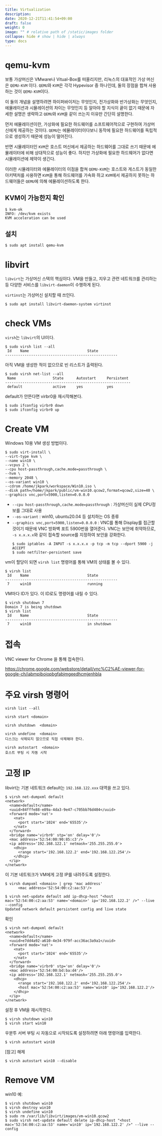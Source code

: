 ```yaml
---
title: Virtualization
description: 
date: 2020-12-21T11:41:54+09:00
draft: false
weight: 0
image: "" # relative path of /static/images folder
collapse: hide # show | hide | always
type: docs
---
```


# qemu-kvm

보통 가상머신은 VMware나 Vitual-Box를 떠올리지만, 리눅스의 대표적인 가상 머신은 `QEMU-KVM` 이다. `QEMU`와 `KVM`은 각각 Hypevisor 중 하나인데, 둘의 장점을 합쳐 사용하는 것이 `QEMU-KVM`이다.

이 둘의 개념을 설명하려면 하이퍼바이저는 무엇인지, 전가상화와 반가상화는 무엇인지, 에뮬레이션과 시뮬레이션의 차이는 무엇인지 등 알아야 할 지식이 끝이 없기 때문에 자세한 설명은 생략하고 `QEMU`와 `KVM`을 같이 쓰는지 이유만 간단히 설명한다.

먼저 에뮬레이션이란, 가상화에 필요한 하드웨어를 소프트웨어적으로 구현하여 가상머신에게 제공하는 것이다. `QEMU`는 에뮬레이터이다보니 동작에 필요한 하드웨어를 독립적으로 생성하기 때문에 성능이 떨어진다. 

반면 시뮬레이터인 `KVM`은 호스트 머신에서 제공하는 하드웨어를 그대로 쓰기 때문에 에뮬레이터에 비해 상대적으로 성능이 좋다. 하지만 가상화에 필요한 하드웨어가 없다면 시뮬레이션에 제약이 생긴다.

이러한 시뮬레이터와 에뮬레이터의 이점을 합쳐 `QEMU-KVM`는 호스트와 게스트가 동일한 아키텍처를 사용하면 `KVM`을 통해 하드웨어를 가속화 하고 `KVM`에서 제공하지 못하는 하드웨어들은 `QEMU`에 의해 에뮬레이션하도록 한다.

## KVM이 가능한지 확인

```
$ kvm-ok
INFO: /dev/kvm exists
KVM acceleration can be used
```

## 설치

```
$ sudo apt install qemu-kvm
```

# libvirt

`libvirt`는 가상머신 스택의 핵심이다. VM을 만들고, 지우고 관련 네트워크를 관리하는 등 다양한 서비스를 `libvirt-daemon`이 수행하게 된다.

`virtinst`는 가상머신 설치할 때 쓰인다.

```
$ sudo apt install libvirt-daemon-system virtinst
```

# check VMs

`virsh`는 `libvirt`의 UI이다.

```
$ sudo virsh list --all
 Id    Name                           State
----------------------------------------------------
```

아직 VM을 생성한 적이 없으므로 빈 리스트가 출력된다.

```
$ sudo virsh net-list --all
 Name                 State      Autostart     Persistent
----------------------------------------------------------
 default              active     yes           yes
```

default가 안뜬다면 virbr0을 재시작해본다.

```
$ sudo ifconfig virbr0 down
$ sudo ifconfig virbr0 up
```

# Create VM

Windows 10용 VM 생성 방법이다.

```
$ sudo virt-install \
--virt-type kvm \
--name win10 \
--vcpus 2 \
--cpu host-passthrough,cache.mode=passthrough \
--hvm \
--memory 2048 \
--os-variant win10 \
--cdrom /home/jkpark/workspace/Win10.iso \
--disk path=/home/jkpark/public/vm-win10.qcow2,format=qcow2,size=40 \
--graphics vnc,port=5900,listen=0.0.0.0
```

- `--cpu host-passthrough,cache.mode=passthrough` : 가상머신이 실제 CPU정보를 그대로 사용
- `--os-variant` : win10, ubuntu20.04 등 설치하는 OS 종류
- `--graphics vnc,port=5900,listen=0.0.0.0` : VNC를 통해 Display를 접근할 것이기 때문에 VNC 방화벽 포트 5900번을 열어준다.
    VNC는 보안에 취약하므로, `-s x.x.x.x`와 같이 접속할 source를 지정하여 보안을 강화한다.
    ```
    $ sudo iptables -A INPUT -s x.x.x.x -p tcp -m tcp --dport 5900 -j ACCEPT
    $ sudo netfilter-persistent save
    ```

vm이 할당이 되면 `virsh list` 명령어를 통해 VM의 상태를 볼 수 있다.

```
$ virsh list
 Id    Name                           State
----------------------------------------------------
 7     win10                          running
```

VM마다 ID가 있다. 이 ID로도 명령어를 내릴 수 있다.

```
$ virsh shutdown 7
Domain 7 is being shutdown
$ virsh list
 Id    Name                           State
----------------------------------------------------
 7     win10                          in shutdown
```


# 접속

VNC viewer for Chrome 을 통해 접속한다.

https://chrome.google.com/webstore/detail/vnc%C2%AE-viewer-for-google-ch/iabmpiboiopbgfabjmgeedhcmjenhbla

# 주요 virsh 명령어

```
virsh list --all

virsh start <domain>

virsh shutdown  <domain>

virsh undefine  <domain>
디스크는 삭제되지 않으므로 직접 삭제해야 한다.

virsh autostart  <domain>
호스트 부팅 시 자동 시작
```


# 고정 IP

libvirt는 기본 네트워크 default는 `192.168.122.xxx` 대역을 쓰고 있다.

```
$ virsh net-dumpxml default
<network>
  <name>default</name>
  <uuid>84fffe88-e89a-4da3-9e47-c705bb76d404</uuid>
  <forward mode='nat'>
    <nat>
      <port start='1024' end='65535'/>
    </nat>
  </forward>
  <bridge name='virbr0' stp='on' delay='0'/>
  <mac address='52:54:00:90:85:c3'/>
  <ip address='192.168.122.1' netmask='255.255.255.0'>
    <dhcp>
      <range start='192.168.122.2' end='192.168.122.254'/>
    </dhcp>
  </ip>
</network>
```

이 기본 네트워크가 VM에게 고정 IP를 내려주도록 설정한다.


```
$ virsh dumpxml <domain> | grep 'mac address'
      <mac address='52:54:00:c2:aa:53'/>

$ virsh net-update default add ip-dhcp-host "<host mac='52:54:00:c2:aa:53' name='<domain>' ip='192.168.122.2' />" --live --config
Updated network default persistent config and live state
```

확인

```
$ virsh net-dumpxml default
<network>
  <name>default</name>
  <uuid>e7dd4a92-a610-4e34-979f-acc36ac3a9a1</uuid>
  <forward mode='nat'>
    <nat>
      <port start='1024' end='65535'/>
    </nat>
  </forward>
  <bridge name='virbr0' stp='on' delay='0'/>
  <mac address='52:54:00:bd:ba:d4'/>
  <ip address='192.168.122.1' netmask='255.255.255.0'>
    <dhcp>
      <range start='192.168.122.2' end='192.168.122.254'/>
      <host mac='52:54:00:c2:aa:53' name='win10' ip='192.168.122.2'/>
    </dhcp>
  </ip>
</network>
```

설정 후 VM을 재시작한다.

```
$ virsh shutdown win10
$ virsh start win10
```

우분투 서버 부팅 시 자동으로 시작되도록 설정하려면 아래 명령어를 입력한다.

```
$ virsh autostart win10
```

[참고] 해제

```
$ virsh autostart win10 --disable
```


# Remove VM

win10 예:

```
$ virsh shutdown win10
$ virsh destroy win10
$ virsh undefine win10
$ sudo rm /var/lib/libvirt/images/vm-win10.qcow2
$ sudo virsh net-update default delete ip-dhcp-host "<host mac='52:54:00:c2:aa:53' name='win10' ip='192.168.122.2' />" --live --config
```